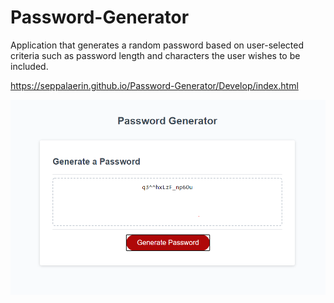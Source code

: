# Password-Generator
Application that generates a random password based on user-selected criteria such as password length and characters the user wishes to be included.

https://seppalaerin.github.io/Password-Generator/Develop/index.html

![Picture of Password Generator](./Assets/images/Password-Generator-img.png)

